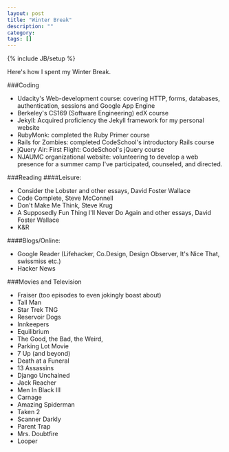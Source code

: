 ```yaml
---
layout: post
title: "Winter Break"
description: ""
category: 
tags: []
---
```

{% include JB/setup %}

Here's how I spent my Winter Break.

###Coding
- Udacity's Web-development course: covering HTTP, forms, databases, authentication, sessions and Google App Engine
- Berkeley's CS169 (Software Engineering) edX course
- Jekyll: Acquired proficiency the Jekyll framework for my personal website
- RubyMonk: completed the Ruby Primer course
- Rails for Zombies: completed CodeSchool's introductory Rails course
- jQuery Air: First Flight: CodeSchool's jQuery course
- NJAUMC organizational website: volunteering to develop a web presence for a summer camp I've participated, counseled, and directed. 

###Reading
####Leisure:
- Consider the Lobster and other essays,  David Foster Wallace
- Code Complete, Steve McConnell
- Don't Make Me Think, Steve Krug
- A Supposedly Fun Thing I'll Never Do Again and other essays, David Foster Wallace
- K&R

####Blogs/Online:
- Google Reader (Lifehacker, Co.Design, Design Observer, It's Nice That, swissmiss etc.)
- Hacker News

###Movies and Television
- Fraiser (too episodes to even jokingly boast about)
- Tall Man
- Star Trek TNG
- Reservoir Dogs
- Innkeepers
- Equilibrium
- The Good, the Bad, the Weird,
- Parking Lot Movie
- 7 Up (and beyond)
- Death at a Funeral
- 13 Assassins
- Django Unchained
- Jack Reacher
- Men In Black III
- Carnage
- Amazing Spiderman
- Taken 2
- Scanner Darkly
- Parent Trap
- Mrs. Doubtfire
- Looper